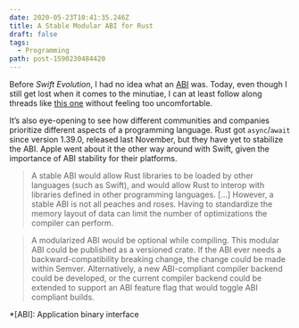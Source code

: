 ```yaml
---
date: 2020-05-23T10:41:35.246Z
title: A Stable Modular ABI for Rust
draft: false
tags:
  - Programming
path: post-1590230484420
---
```

Before _Swift Evolution_, I had no idea what an [ABI](https://en.wikipedia.org/wiki/Application_binary_interface) was. Today, even though I still get lost when it comes to the minutiae, I can at least follow along threads like [this one](https://internals.rust-lang.org/t/a-stable-modular-abi-for-rust/12347) without feeling too uncomfortable.

It’s also eye-opening to see how different communities and companies prioritize different aspects of a programming language. Rust got `async`/`await` since version 1.39.0, released last November, but they have yet to stabilize the ABI. Apple went about it the other way around with Swift, given the importance of ABI stability for their platforms.

> A stable ABI would allow Rust libraries to be loaded by other languages (such as Swift), and would allow Rust to interop with libraries defined in other programming languages. […] However, a stable ABI is not all peaches and roses. Having to standardize the memory layout of data can limit the number of optimizations the compiler can perform. 

> A modularized ABI would be optional while compiling. This modular ABI could be published as a versioned crate. If the ABI ever needs a backward-compatibility breaking change, the change could be made within Semver. Alternatively, a new ABI-compliant compiler backend could be developed, or the current compiler backend could be extended to support an ABI feature flag that would toggle ABI compliant builds.

*[ABI]: Application binary interface
